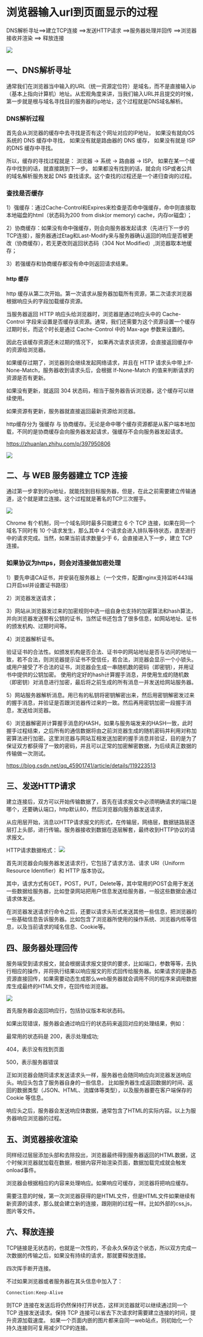 # 浏览器输入url到页面显示的过程

DNS解析寻址==>建立TCP连接 ==>发送HTTP请求 ==>服务器处理并回传 ==>浏览器接收并渲染 ==> 释放连接

![](./img/2023-08-30-15-39-27.png)
## 一、DNS解析寻址 

通常我们在浏览器当中输入的URL（统一资源定位符）是域名，而不是直接输入ip（基本上指向计算机）地址。从宏观角度来讲，当我们输入URL并且提交的时候，第一步就是根与域名寻找目的服务器的ip地址，这个过程就是DNS域名解析。

### DNS解析过程

首先会从浏览器的缓存中去寻找是否有这个网址对应的IP地址，
如果没有就向OS系统的 DNS 缓存中寻找，
如果没有就是路由器的 DNS 缓存， 
如果没有就是 ISP 的DNS 缓存中寻找。 

所以，缓存的寻找过程就是：
浏览器 -> 系统 -> 路由器 -> ISP。 如果在某一个缓存中找到的话，就直接跳到下一步。
如果都没有找到的话，就会向 ISP或者公共的域名解析服务发起 DNS 查找请求。这个查找的过程还是一个递归查询的过程。

### 查找是否缓存

1）强缓存：通过Cache-Control和Expires来检查是否命中强缓存，命中则直接取本地磁盘的html（状态码为200
from disk(or memory) cache，内存or磁盘）；

2）协商缓存：如果没有命中强缓存，则会向服务器发起请求（先进行下一步的TCP连接），服务器通过Etag和Last-Modify来与服务器确认返回的响应是否被更改（协商缓存），若无更改则返回状态码（304
Not Modified）,浏览器取本地缓存；

3）若强缓存和协商缓存都没有命中则返回请求结果。

#### http 缓存

http 缓存从第二次开始。第一次请求从服务器加载所有资源，第二次请求浏览器根据响应头的字段加载缓存资源。

当服务器返回 HTTP 响应头给浏览器时，浏览器是通过响应头中的 Cache-Control 字段来设置是否缓存该资源。通常，我们还需要为这个资源设置一个缓存过期时长，而这个时长是通过 Cache-Control 中的 Max-age 参数来设置的。

因此在该缓存资源还未过期的情况下， 如果再次请求该资源，会直接返回缓存中的资源给浏览器。

如果缓存过期了，浏览器则会继续发起网络请求，并且在 HTTP 请求头中带上If-None-Match，服务器收到请求头后，会根据 If-None-Match 的值来判断请求的资源是否有更新。

如果没有更新，就返回 304 状态码，相当于服务器告诉浏览器，这个缓存可以继续使用。

如果资源有更新，服务器就直接返回最新资源给浏览器。


http缓存分为 强缓存 与 协商缓存。无论是命中哪个缓存资源都是从客户端本地加载，不同的是协商缓存会向服务器发起请求，强缓存不会向服务器发起请求。

https://zhuanlan.zhihu.com/p/397950806

![](.img/2023-05-22-11-14-57.png)

## 二、与 WEB 服务器建立 TCP 连接

通过第一步拿到的ip地址，就能找到目标服务器，但是，在此之前需要建立传输通道，这个就是建立连接。这个过程就是著名的TCP三次握手。

![](.img/2023-05-22-11-06-34.png)


Chrome 有个机制，同一个域名同时最多只能建立 6 个 TCP 连接，如果在同一个域名下同时有 10 个请求发生，那么其中 4 个请求会进入排队等待状态，直至进行中的请求完成。当然，如果当前请求数量少于 6，会直接进入下一步，建立 TCP 连接。

### 如果协议为https，则会对连接做加密处理

1）要先申请CA证书，并安装在服务器上（一个文件，配置nginx支持监听443端口开启ssl并设置证书路径）

2）浏览器发送请求；

3）网站从浏览器发过来的加密规则中选一组自身也支持的加密算法和hash算法，并向浏览器发送带有公钥的证书，当然证书还包含了很多信息，如网站地址、证书的颁发机构、过期时间等。

4）浏览器解析证书。

验证证书的合法性。如颁发机构是否合法、证书中的网站地址是否与访问的地址一致，若不合法，则浏览器提示证书不受信任，若合法，浏览器会显示一个小锁头。
或用户接受了不合法的证书，浏览器会生成一串随机数的密码（即密钥），并用证书中提供的公钥加密。
使用约定好的hash计算握手消息，并使用生成的随机数（即密钥）对消息进行加密，最后将之前生成的所有消息一并发送给网站服务器。

5）网站服务器解析消息。用已有的私钥将密钥解密出来，然后用密钥解密发过来的握手消息，并验证是否跟浏览器传过来的一致。然后再用密钥加密一段握手消息，发送给浏览器。

6）浏览器解密并计算握手消息的HASH，如果与服务端发来的HASH一致，此时握手过程结束，之后所有的通信数据将由之前浏览器生成的随机密码并利用对称加密算法进行加密。这里浏览器与网站互相发送加密的握手消息并验证，目的是为了保证双方都获得了一致的密码，并且可以正常的加密解密数据，为后续真正数据的传输做一次测试。

https://blog.csdn.net/qq_45901741/article/details/119223513

## 三、发送HTTP请求

建立连接后，双方可以开始传输数据了，首先在请求报文中必须明确请求的端口是哪个，还要确认端口，http默认80，然后浏览器向服务器发送请求，

从应用层开始，消息以HTTP请求报文的形式，在传输层，网络层，数据链路层逐层打上头部，进行传输。服务器接收到数据在逐层解套，最终收到HTTP协议的请求报文。

HTTP请求数据格式：
![](./img/2023-08-30-15-57-23.png)

首先浏览器会向服务器发送请求行，它包括了请求方法、请求 URI（Uniform Resource Identifier）和 HTTP 版本协议。

其中，请求方式有GET，POST，PUT，Delete等，其中常用的POST会用于发送一些数据给服务器，比如登录网站把用户信息发送给服务器，一般这些数据会通过请求体发送。

在浏览器发送请求行命令之后，还要以请求头形式发送其他一些信息，把浏览器的一些基础信息告诉服务器。比如包含了浏览器所使用的操作系统、浏览器内核等信息，以及当前请求的域名信息、Cookie等。

## 四、服务器处理回传

服务端受到请求报文，就会根据请求报文提供的要求，比如端口，参数等等，去执行相应的操作，并将执行结果以响应报文的形式回传给服务器。如果请求的是静态资源直接回传，如果需要动态生成那么web服务器就会调用不同的程序来调用数据库生成最终的HTML文件，在回传给浏览器。

![](./img/2023-08-30-15-58-14.png)

首先服务器会返回响应行，包括协议版本和状态码。

如果出现错误，服务器会通过响应行的状态码来返回对应的处理结果，例如：

最常用的状态码是 200，表示处理成功;

404，表示没有找到页面

500，表示服务器错误

正如浏览器会随同请求发送请求头一样，服务器也会随同响应向浏览器发送响应头。响应头包含了服务器自身的一些信息， 比如服务器生成返回数据的时间、返回的数据类型（JSON、HTML、流媒体等类型），以及服务器要在客户端保存的 Cookie 等信息。

响应头之后，服务器会发送响应体数据，通常包含了HTML的实际内容。以上为服务器响应浏览器的过程。


## 五、浏览器接收渲染

同样经过层层添加头部和去除投出，浏览器最终得到服务器返回的HTML数据，这个时候浏览器就加载在数据，根据内容开始渲染页面，数据加载完成就会触发onload事件。

浏览器会根据相应的内容来处理响应。如果响应可缓存，浏览器将把响应缓存。

需要注意的时候，第一次浏览器获得的是HTML文件，但是HTML文件如果继续有新资源的请求，那么就会建立新的连接，跟刚刚的过程一样。比如外部的css,js，图片等文件。


## 六、释放连接

TCP链接是无状态的，也就是一次性的，不会永久保存这个状态，所以双方完成一次数据的传输之后，如果没有持续的请求，那就要释放连接。

四次挥手断开连接。

不过如果浏览器或者服务器在其头信息中加入了：
```sh
Connection:Keep-Alive
```
则TCP 连接在发送后将仍然保持打开状态，这样浏览器就可以继续通过同一个 TCP 连接发送请求。保持 TCP 连接可以省去下次请求时需要建立连接的时间，提升资源加载速度。 如果一个页面内嵌的图片都来自同一web站点，则初始化一个持久连接则可复用减少TCP的连接。
